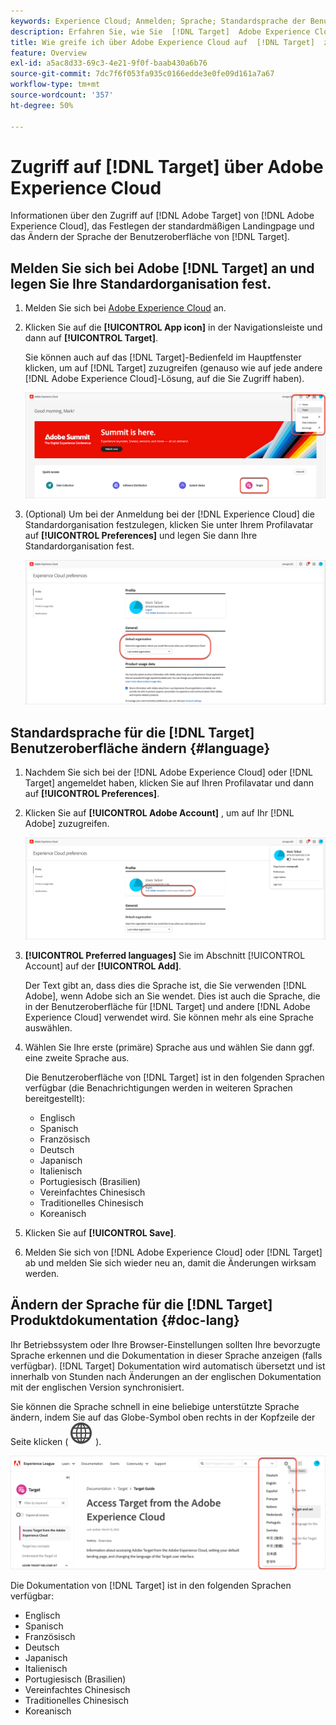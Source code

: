 ```yaml
---
keywords: Experience Cloud; Anmelden; Sprache; Standardsprache der Benutzeroberfläche; Standardsprache
description: Erfahren Sie, wie Sie  [!DNL Target]  Adobe Experience Cloud zugreifen, Ihre Standardorganisation festlegen und die Sprache der  [!DNL Target]  und der Dokumentation ändern können.
title: Wie greife ich über Adobe Experience Cloud auf  [!DNL Target]  zu?
feature: Overview
exl-id: a5ac8d33-69c3-4e21-9f0f-baab430a6b76
source-git-commit: 7dc7f6f053fa935c0166edde3e0fe09d161a7a67
workflow-type: tm+mt
source-wordcount: '357'
ht-degree: 50%

---
```


# Zugriff auf [!DNL Target] über Adobe Experience Cloud

Informationen über den Zugriff auf [!DNL Adobe Target] von [!DNL Adobe Experience Cloud], das Festlegen der standardmäßigen Landingpage und das Ändern der Sprache der Benutzeroberfläche von [!DNL Target].

## Melden Sie sich bei Adobe [!DNL Target] an und legen Sie Ihre Standardorganisation fest.

1. Melden Sie sich bei [Adobe Experience Cloud](https://experience.adobe.com/) an.

1. Klicken Sie auf die **[!UICONTROL App icon]** in der Navigationsleiste und dann auf **[!UICONTROL Target]**.

   Sie können auch auf das [!DNL Target]-Bedienfeld im Hauptfenster klicken, um auf [!DNL Target] zuzugreifen (genauso wie auf jede andere [!DNL Adobe Experience Cloud]-Lösung, auf die Sie Zugriff haben).

   ![Anwendungssymbol](/help/main/c-intro/assets/appmenu-new.png)

1. (Optional) Um bei der Anmeldung bei der [!DNL Experience Cloud] die Standardorganisation festzulegen, klicken Sie unter Ihrem Profilavatar auf **[!UICONTROL Preferences]** und legen Sie dann Ihre Standardorganisation fest.

   ![Landingpage](/help/main/c-intro/assets/pagepref-new.png)

## Standardsprache für die [!DNL Target] Benutzeroberfläche ändern {#language}

1. Nachdem Sie sich bei der [!DNL Adobe Experience Cloud] oder [!DNL Target] angemeldet haben, klicken Sie auf Ihren Profilavatar und dann auf **[!UICONTROL Preferences]**.

1. Klicken Sie auf **[!UICONTROL Adobe Account]** , um auf Ihr [!DNL Adobe] zuzugreifen.

   ![Adobe-Konto](/help/main/c-intro/assets/adobe-account.png)

1. **[!UICONTROL Preferred languages]** Sie im Abschnitt [!UICONTROL Account] auf der **[!UICONTROL Add]**.

   Der Text gibt an, dass dies die Sprache ist, die Sie verwenden [!DNL Adobe], wenn Adobe sich an Sie wendet. Dies ist auch die Sprache, die in der Benutzeroberfläche für [!DNL Target] und andere [!DNL Adobe Experience Cloud] verwendet wird. Sie können mehr als eine Sprache auswählen.

1. Wählen Sie Ihre erste (primäre) Sprache aus und wählen Sie dann ggf. eine zweite Sprache aus.

   Die Benutzeroberfläche von [!DNL Target] ist in den folgenden Sprachen verfügbar (die Benachrichtigungen werden in weiteren Sprachen bereitgestellt):

   * Englisch
   * Spanisch
   * Französisch
   * Deutsch
   * Japanisch
   * Italienisch
   * Portugiesisch (Brasilien)
   * Vereinfachtes Chinesisch
   * Traditionelles Chinesisch
   * Koreanisch

1. Klicken Sie auf **[!UICONTROL Save]**.

1. Melden Sie sich von [!DNL Adobe Experience Cloud] oder [!DNL Target] ab und melden Sie sich wieder neu an, damit die Änderungen wirksam werden.

## Ändern der Sprache für die [!DNL Target] Produktdokumentation {#doc-lang}

Ihr Betriebssystem oder Ihre Browser-Einstellungen sollten Ihre bevorzugte Sprache erkennen und die Dokumentation in dieser Sprache anzeigen (falls verfügbar). [!DNL Target] Dokumentation wird automatisch übersetzt und ist innerhalb von Stunden nach Änderungen an der englischen Dokumentation mit der englischen Version synchronisiert.

Sie können die Sprache schnell in eine beliebige unterstützte Sprache ändern, indem Sie auf das Globe-Symbol oben rechts in der Kopfzeile der Seite klicken ( ![Sprachumschalter](/help/main/assets/icons/GlobeGrid.svg) ).

![Sprache ändern](/help/main/c-intro/assets/mt-original.png)

Die Dokumentation von [!DNL Target] ist in den folgenden Sprachen verfügbar:

* Englisch
* Spanisch
* Französisch
* Deutsch
* Japanisch
* Italienisch
* Portugiesisch (Brasilien)
* Vereinfachtes Chinesisch
* Traditionelles Chinesisch
* Koreanisch
